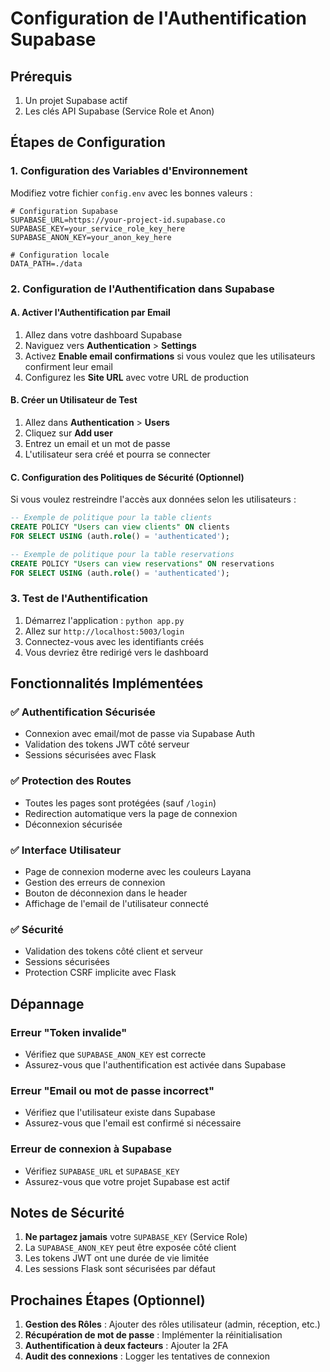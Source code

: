 # Configuration de l'Authentification Supabase

## Prérequis

1. Un projet Supabase actif
2. Les clés API Supabase (Service Role et Anon)

## Étapes de Configuration

### 1. Configuration des Variables d'Environnement

Modifiez votre fichier `config.env` avec les bonnes valeurs :

```env
# Configuration Supabase
SUPABASE_URL=https://your-project-id.supabase.co
SUPABASE_KEY=your_service_role_key_here
SUPABASE_ANON_KEY=your_anon_key_here

# Configuration locale
DATA_PATH=./data
```

### 2. Configuration de l'Authentification dans Supabase

#### A. Activer l'Authentification par Email

1. Allez dans votre dashboard Supabase
2. Naviguez vers **Authentication** > **Settings**
3. Activez **Enable email confirmations** si vous voulez que les utilisateurs confirment leur email
4. Configurez les **Site URL** avec votre URL de production

#### B. Créer un Utilisateur de Test

1. Allez dans **Authentication** > **Users**
2. Cliquez sur **Add user**
3. Entrez un email et un mot de passe
4. L'utilisateur sera créé et pourra se connecter

#### C. Configuration des Politiques de Sécurité (Optionnel)

Si vous voulez restreindre l'accès aux données selon les utilisateurs :

```sql
-- Exemple de politique pour la table clients
CREATE POLICY "Users can view clients" ON clients
FOR SELECT USING (auth.role() = 'authenticated');

-- Exemple de politique pour la table reservations
CREATE POLICY "Users can view reservations" ON reservations
FOR SELECT USING (auth.role() = 'authenticated');
```

### 3. Test de l'Authentification

1. Démarrez l'application : `python app.py`
2. Allez sur `http://localhost:5003/login`
3. Connectez-vous avec les identifiants créés
4. Vous devriez être redirigé vers le dashboard

## Fonctionnalités Implémentées

### ✅ Authentification Sécurisée
- Connexion avec email/mot de passe via Supabase Auth
- Validation des tokens JWT côté serveur
- Sessions sécurisées avec Flask

### ✅ Protection des Routes
- Toutes les pages sont protégées (sauf `/login`)
- Redirection automatique vers la page de connexion
- Déconnexion sécurisée

### ✅ Interface Utilisateur
- Page de connexion moderne avec les couleurs Layana
- Gestion des erreurs de connexion
- Bouton de déconnexion dans le header
- Affichage de l'email de l'utilisateur connecté

### ✅ Sécurité
- Validation des tokens côté client et serveur
- Sessions sécurisées
- Protection CSRF implicite avec Flask

## Dépannage

### Erreur "Token invalide"
- Vérifiez que `SUPABASE_ANON_KEY` est correcte
- Assurez-vous que l'authentification est activée dans Supabase

### Erreur "Email ou mot de passe incorrect"
- Vérifiez que l'utilisateur existe dans Supabase
- Assurez-vous que l'email est confirmé si nécessaire

### Erreur de connexion à Supabase
- Vérifiez `SUPABASE_URL` et `SUPABASE_KEY`
- Assurez-vous que votre projet Supabase est actif

## Notes de Sécurité

1. **Ne partagez jamais** votre `SUPABASE_KEY` (Service Role)
2. La `SUPABASE_ANON_KEY` peut être exposée côté client
3. Les tokens JWT ont une durée de vie limitée
4. Les sessions Flask sont sécurisées par défaut

## Prochaines Étapes (Optionnel)

1. **Gestion des Rôles** : Ajouter des rôles utilisateur (admin, réception, etc.)
2. **Récupération de mot de passe** : Implémenter la réinitialisation
3. **Authentification à deux facteurs** : Ajouter la 2FA
4. **Audit des connexions** : Logger les tentatives de connexion

